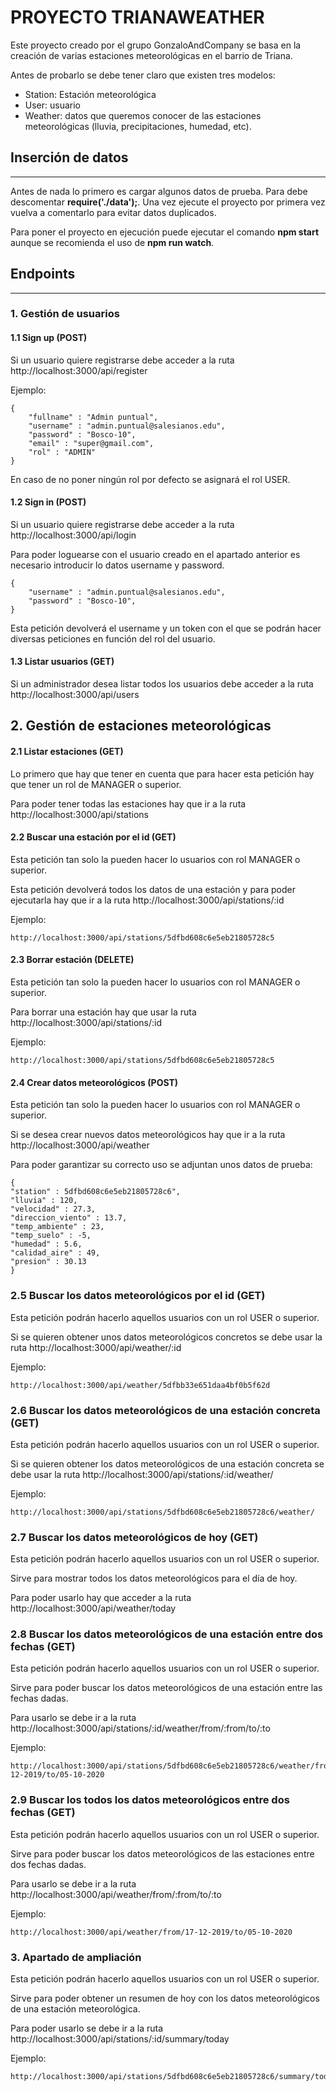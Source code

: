 # **PROYECTO TRIANAWEATHER**
 
Este proyecto creado por el grupo GonzaloAndCompany se basa en la creación de varias estaciones meteorológicas en el barrio de Triana.
 
Antes de probarlo se debe tener claro que existen tres modelos:
- Station: Estación meteorológica
- User: usuario
- Weather: datos que queremos conocer de las estaciones meteorológicas (lluvia, precipitaciones, humedad, etc).
 
 
## **Inserción de datos**
---------------------------
Antes de nada lo primero es cargar algunos datos de prueba. Para debe descomentar **require('./data');**. Una vez  ejecute el proyecto por primera vez vuelva a comentarlo para evitar datos duplicados.
 
Para poner el proyecto en ejecución puede ejecutar el comando **npm start** aunque se recomienda el uso de **npm run watch**.
 
 
 
## **Endpoints**
---------------------------
 
### **1. Gestión de usuarios**
 
#### 1.1 Sign up (POST)
Si un usuario quiere registrarse debe acceder a la ruta http://localhost:3000/api/register
 
Ejemplo:
 
    {
        "fullname" : "Admin puntual",
        "username" : "admin.puntual@salesianos.edu",
        "password" : "Bosco-10",
        "email" : "super@gmail.com",
        "rol" : "ADMIN"
    }
 
En caso de no poner ningún rol por defecto se asignará el rol USER.
 
#### 1.2 Sign in (POST)
Si un usuario quiere registrarse debe acceder a la ruta http://localhost:3000/api/login
 
Para poder loguearse con el usuario creado en el apartado anterior es necesario introducir lo datos username y password.
 
    {
        "username" : "admin.puntual@salesianos.edu",
        "password" : "Bosco-10",
    }
 
Esta petición devolverá el username y un token con el que se podrán hacer diversas peticiones en función del rol del usuario.
 
#### 1.3 Listar usuarios (GET)
Si un administrador desea listar todos los usuarios debe acceder a la ruta http://localhost:3000/api/users
 
 
 
## 2. Gestión de estaciones meteorológicas
 
#### 2.1 Listar estaciones (GET)
 
Lo primero que hay que tener en cuenta que para hacer esta petición hay que tener un rol de MANAGER o superior.
 
Para poder tener todas las estaciones hay que ir a la ruta http://localhost:3000/api/stations
 
 
#### 2.2 Buscar una estación por el id (GET)
Esta petición tan solo la pueden hacer lo usuarios con rol MANAGER o superior.
 
Esta petición devolverá todos los datos de una estación y para poder ejecutarla hay que ir a la ruta http://localhost:3000/api/stations/:id
 
Ejemplo:
    
    http://localhost:3000/api/stations/5dfbd608c6e5eb21805728c5
 
#### 2.3 Borrar estación (DELETE)
Esta petición tan solo la pueden hacer lo usuarios con rol MANAGER o superior.
 
Para borrar una estación hay que usar la ruta http://localhost:3000/api/stations/:id
 
Ejemplo:
    
    http://localhost:3000/api/stations/5dfbd608c6e5eb21805728c5
 
#### 2.4 Crear datos meteorológicos (POST)
Esta petición tan solo la pueden hacer lo usuarios con rol MANAGER o superior.
 
Si se desea crear nuevos datos meteorológicos hay que ir a la ruta http://localhost:3000/api/weather
 
Para poder garantizar su correcto uso se adjuntan unos datos de prueba:
    
    {
    "station" : 5dfbd608c6e5eb21805728c6",
    "lluvia" : 120,
    "velocidad" : 27.3,
    "direccion_viento" : 13.7,
    "temp_ambiente" : 23,
    "temp_suelo" : -5,
    "humedad" : 5.6,
    "calidad_aire" : 49,
    "presion" : 30.13
    }
 
### 2.5 Buscar los datos meteorológicos por el id (GET)
Esta petición podrán hacerlo aquellos usuarios con un rol USER o superior.
 
Si se quieren obtener unos datos meteorológicos concretos se debe usar la ruta http://localhost:3000/api/weather/:id
 
Ejemplo:
    
    http://localhost:3000/api/weather/5dfbb33e651daa4bf0b5f62d
 
 
### 2.6 Buscar los datos meteorológicos de una estación concreta (GET)
Esta petición podrán hacerlo aquellos usuarios con un rol USER o superior.
 
Si se quieren obtener los datos meteorológicos de una estación concreta se debe usar la ruta http://localhost:3000/api/stations/:id/weather/
 
Ejemplo:
    
    http://localhost:3000/api/stations/5dfbd608c6e5eb21805728c6/weather/
 
 
### 2.7 Buscar los datos meteorológicos de hoy (GET)
Esta petición podrán hacerlo aquellos usuarios con un rol USER o superior.
 
Sirve para mostrar todos los datos meteorológicos para el día de hoy.
 
Para poder usarlo hay que acceder a la ruta http://localhost:3000/api/weather/today
 
 
### 2.8 Buscar los datos meteorológicos de una estación entre dos fechas (GET)
Esta petición podrán hacerlo aquellos usuarios con un rol USER o superior.
 
Sirve para poder buscar los datos meteorológicos de una estación entre las fechas dadas.
 
Para usarlo se debe ir a la ruta http://localhost:3000/api/stations/:id/weather/from/:from/to/:to
 
Ejemplo:
    
    http://localhost:3000/api/stations/5dfbd608c6e5eb21805728c6/weather/from/17-12-2019/to/05-10-2020
 
### 2.9 Buscar los todos los datos meteorológicos entre dos fechas (GET)
Esta petición podrán hacerlo aquellos usuarios con un rol USER o superior.
 
Sirve para poder buscar los datos meteorológicos de las estaciones entre dos fechas dadas.
 
Para usarlo se debe ir a la ruta http://localhost:3000/api/weather/from/:from/to/:to
 
Ejemplo:
    
    http://localhost:3000/api/weather/from/17-12-2019/to/05-10-2020
 
 
 
### **3. Apartado de ampliación**
Esta petición podrán hacerlo aquellos usuarios con un rol USER o superior.
 
Sirve para poder obtener un resumen de hoy con los datos meteorológicos de una estación meteorológica.
 
Para poder usarlo se debe ir a la ruta http://localhost:3000/api/stations/:id/summary/today
 
Ejemplo:
    
    http://localhost:3000/api/stations/5dfbd608c6e5eb21805728c6/summary/today
